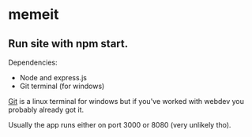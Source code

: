 # memeit

## Run site with npm start. 
Dependencies:
- Node and express.js
- Git terminal (for windows)

[Git](https://git-scm.com/downloads) is a linux terminal for windows but if you've worked with webdev you probably already got it.

Usually the app runs either on port 3000 or 8080 (very unlikely tho).
